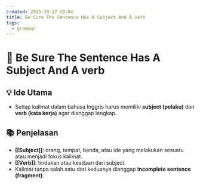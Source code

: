 ```yaml
---
created: 2025-10-17 20:04
title: Be Sure The Sentence Has A Subject And A verb
tags:
  - grammar
---
```


# 🧩 Be Sure The Sentence Has A Subject And A verb

## 💡 Ide Utama
- Setiap kalimat dalam bahasa Inggris harus memiliki **subject (pelaku)** dan **verb (kata kerja)** agar dianggap lengkap.

## 📚 Penjelasan
- **[[Subject]]**: orang, tempat, benda, atau ide yang melakukan sesuatu atau menjadi fokus kalimat.
- **[[Verb]]**: tindakan atau keadaan dari subject.
- Kalimat tanpa salah satu dari keduanya dianggap **incomplete sentence (fragment)**.